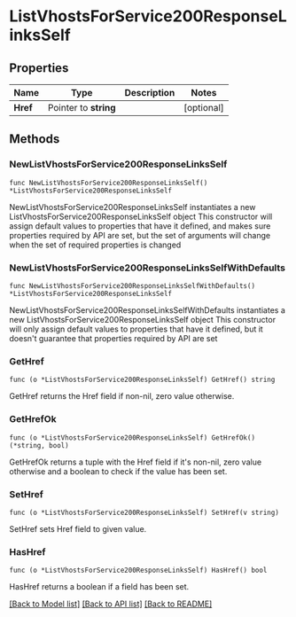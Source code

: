 # ListVhostsForService200ResponseLinksSelf

## Properties

Name | Type | Description | Notes
------------ | ------------- | ------------- | -------------
**Href** | Pointer to **string** |  | [optional] 

## Methods

### NewListVhostsForService200ResponseLinksSelf

`func NewListVhostsForService200ResponseLinksSelf() *ListVhostsForService200ResponseLinksSelf`

NewListVhostsForService200ResponseLinksSelf instantiates a new ListVhostsForService200ResponseLinksSelf object
This constructor will assign default values to properties that have it defined,
and makes sure properties required by API are set, but the set of arguments
will change when the set of required properties is changed

### NewListVhostsForService200ResponseLinksSelfWithDefaults

`func NewListVhostsForService200ResponseLinksSelfWithDefaults() *ListVhostsForService200ResponseLinksSelf`

NewListVhostsForService200ResponseLinksSelfWithDefaults instantiates a new ListVhostsForService200ResponseLinksSelf object
This constructor will only assign default values to properties that have it defined,
but it doesn't guarantee that properties required by API are set

### GetHref

`func (o *ListVhostsForService200ResponseLinksSelf) GetHref() string`

GetHref returns the Href field if non-nil, zero value otherwise.

### GetHrefOk

`func (o *ListVhostsForService200ResponseLinksSelf) GetHrefOk() (*string, bool)`

GetHrefOk returns a tuple with the Href field if it's non-nil, zero value otherwise
and a boolean to check if the value has been set.

### SetHref

`func (o *ListVhostsForService200ResponseLinksSelf) SetHref(v string)`

SetHref sets Href field to given value.

### HasHref

`func (o *ListVhostsForService200ResponseLinksSelf) HasHref() bool`

HasHref returns a boolean if a field has been set.


[[Back to Model list]](../README.md#documentation-for-models) [[Back to API list]](../README.md#documentation-for-api-endpoints) [[Back to README]](../README.md)


